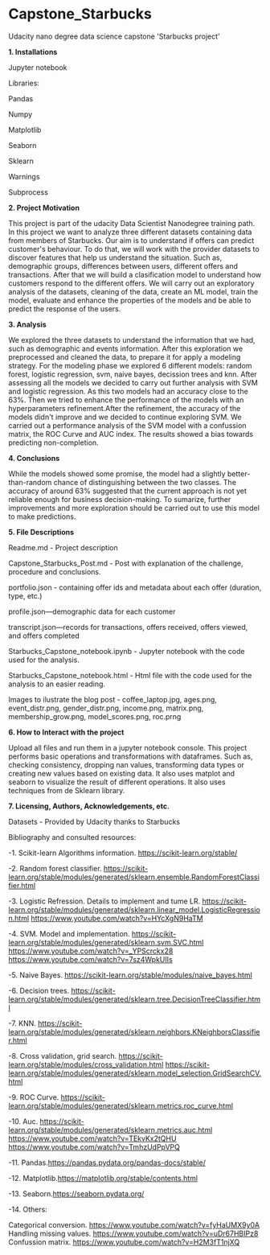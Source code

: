 # Capstone_Starbucks
Udacity nano degree data science capstone 'Starbucks project'

**1. Installations**

Jupyter notebook

Libraries:

  Pandas
  
  Numpy
  
  Matplotlib
  
  Seaborn
  
  Sklearn
  
  Warnings
  
  Subprocess

**2. Project Motivation**

This project is part of the udacity Data Scientist Nanodegree training path. In this project we want to analyze three different datasets containing data from members of Starbucks. Our aim is to understand if offers can predict customer's behaviour. To do that, we will work with the provider datasets to discover features that help us understand the situation. Such as, demographic groups, differences between users, different offers and transactions. After that we will build a clasification model to understand how customers respond to the different offers. We will carry out an exploratory analysis of the datasets, cleaning of the data, create an ML model, train the model, evaluate and enhance the properties of the models and be able to predict the response of the users.

**3. Analysis**

We explored the three datasets to understand the information that we had, such as demographic and events information.
After this exploration we preprocessed and cleaned the data, to prepare it for apply a modeling strategy.
For the modeling phase we explored 6 different models: random forest, logistic regression, svm, naive bayes, decission trees and knn. After assessing all the models we decided to carry out further analysis with SVM and logistic regression. As this two models had an accuracy close to the 63%.
Then we tried to enhance the performance of the models with an hyperparameters refinement.After the refinement, the accuracy of the models didn't improve and we decided to continue exploring SVM.
We carried out a performance analysis of the SVM model with a confussion matrix, the ROC Curve and AUC index. The results showed a bias towards predicting non-completion. 

**4. Conclusions**

While the models showed some promise, the model had a slightly better-than-random chance of distinguishing between the two classes. The accuracy of around 63% suggested that the current approach is not yet reliable enough for business decision-making. To sumarize, further improvements and more exploration should be carried out to use this model to make predictions.

**5. File Descriptions**

Readme.md - Project description

Capstone_Starbucks_Post.md - Post with explanation of the challenge, procedure and conclusions.

portfolio.json - containing offer ids and metadata about each offer (duration, type, etc.)

profile.json—demographic data for each customer

transcript.json—records for transactions, offers received, offers viewed, and offers completed

Starbucks_Capstone_notebook.ipynb - Jupyter notebook with the code used for the analysis.

Starbucks_Capstone_notebook.html - Html file with the code used for the analysis to an easier reading.

Images to ilustrate the blog post - coffee_laptop.jpg, ages.png, event_distr.png, gender_distr.png, income.png, matrix.png, membership_grow.png, model_scores.png, roc.prng


**6. How to Interact with the project**

Upload all files and run them in a jupyter notebook console.
This project performs basic operations and transformations with dataframes. Such as, checking consistency, dropping nan values, transforming data types or creating new values based on existing data. It also uses matplot and seaborn to visualize the result of different operations. It also uses techniques from de Sklearn library.

**7. Licensing, Authors, Acknowledgements, etc.**

Datasets - Provided by Udacity thanks to Starbucks

Bibliography and consulted resources:

  -1. Scikit-learn Algorithms information. https://scikit-learn.org/stable/
  
  -2. Random forest classifier. https://scikit-learn.org/stable/modules/generated/sklearn.ensemble.RandomForestClassifier.html
  
  -3. Logistic Refression. Details to implement and tume LR. https://scikit-learn.org/stable/modules/generated/sklearn.linear_model.LogisticRegression.html
  https://www.youtube.com/watch?v=HYcXgN9HaTM
  
  -4. SVM. Model and implementation. https://scikit-learn.org/stable/modules/generated/sklearn.svm.SVC.html 
  https://www.youtube.com/watch?v=_YPScrckx28
  https://www.youtube.com/watch?v=7sz4WpkUIIs
  
  -5. Naive Bayes. https://scikit-learn.org/stable/modules/naive_bayes.html
  
  -6. Decision trees. https://scikit-learn.org/stable/modules/generated/sklearn.tree.DecisionTreeClassifier.html
  
  -7. KNN. https://scikit-learn.org/stable/modules/generated/sklearn.neighbors.KNeighborsClassifier.html
  
  -8. Cross validation, grid search. https://scikit-learn.org/stable/modules/cross_validation.html
  https://scikit-learn.org/stable/modules/generated/sklearn.model_selection.GridSearchCV.html
  
  -9. ROC Curve. https://scikit-learn.org/stable/modules/generated/sklearn.metrics.roc_curve.html
  
  -10. Auc. https://scikit-learn.org/stable/modules/generated/sklearn.metrics.auc.html
  https://www.youtube.com/watch?v=TEkvKx2tQHU
  https://www.youtube.com/watch?v=TmhzUdPpVPQ
  
  -11. Pandas.https://pandas.pydata.org/pandas-docs/stable/
  
  -12. Matplotlib.https://matplotlib.org/stable/contents.html
  
  -13. Seaborn.https://seaborn.pydata.org/
  
  -14. Others:
  
  Categorical conversion. https://www.youtube.com/watch?v=fyHaUMX9y0A
  Handling missing values. https://www.youtube.com/watch?v=uDr67HBIPz8
  Confussion matrix. https://www.youtube.com/watch?v=H2M3fT1njXQ

